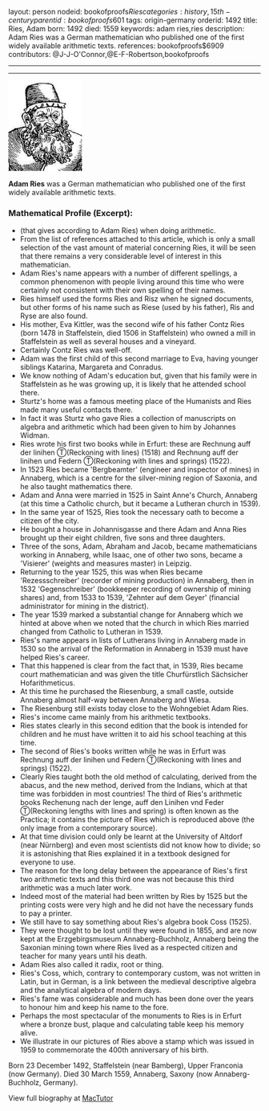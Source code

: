 layout: person
nodeid: bookofproofs$Ries
categories: history,15th-century
parentid: bookofproofs$601
tags: origin-germany
orderid: 1492
title: Ries, Adam
born: 1492
died: 1559
keywords: adam ries,ries
description: Adam Ries was a German mathematician who published one of the first widely available arithmetic texts.
references: bookofproofs$6909
contributors: @J-J-O'Connor,@E-F-Robertson,bookofproofs

---



---

![Ries.jpg](https://github.com/bookofproofs/bookofproofs.github.io/blob/main/_sources/_assets/images/portraits/Ries.jpg?raw=true)

**Adam Ries** was a German mathematician who published one of the first widely available arithmetic texts.

### Mathematical Profile (Excerpt):
* (that gives according to Adam Ries) when doing arithmetic.
* From the list of references attached to this article, which is only a small selection of the vast amount of material concerning Ries, it will be seen that there remains a very considerable level of interest in this mathematician.
* Adam Ries's name appears with a number of different spellings, a common phenomenon with people living around this time who were certainly not consistent with their own spelling of their names.
* Ries himself used the forms Ries and Risz when he signed documents, but other forms of his name such as Riese (used by his father), Ris and Ryse are also found.
* His mother, Eva Kittler, was the second wife of his father Contz Ries (born 1478 in Staffelstein, died 1506 in Staffelstein) who owned a mill in Staffelstein as well as several houses and a vineyard.
* Certainly Contz Ries was well-off.
* Adam was the first child of this second marriage to Eva, having younger siblings Katarina, Margareta and Conradus.
* We know nothing of Adam's education but, given that his family were in Staffelstein as he was growing up, it is likely that he attended school there.
* Sturtz's home was a famous meeting place of the Humanists and Ries made many useful contacts there.
* In fact it was Sturtz who gave Ries a collection of manuscripts on algebra and arithmetic which had been given to him by Johannes Widman.
* Ries wrote his first two books while in Erfurt: these are Rechnung auff der linihen Ⓣ(Reckoning with lines) (1518) and Rechnung auff der linihen und Federn Ⓣ(Reckoning with lines and springs) (1522).
* In 1523 Ries became 'Bergbeamter' (engineer and inspector of mines) in Annaberg, which is a centre for the silver-mining region of Saxonia, and he also taught mathematics there.
* Adam and Anna were married in 1525 in Saint Anne's Church, Annaberg (at this time a Catholic church, but it became a Lutheran church in 1539).
* In the same year of 1525, Ries took the necessary oath to become a citizen of the city.
* He bought a house in Johannisgasse and there Adam and Anna Ries brought up their eight children, five sons and three daughters.
* Three of the sons, Adam, Abraham and Jacob, became mathematicians working in Annaberg, while Isaac, one of other two sons, became a 'Visierer' (weights and measures master) in Leipzig.
* Returning to the year 1525, this was when Ries became 'Rezessschreiber' (recorder of mining production) in Annaberg, then in 1532 'Gegenschreiber' (bookkeeper recording of ownership of mining shares) and, from 1533 to 1539, 'Zehnter auf dem Geyer' (financial administrator for mining in the district).
* The year 1539 marked a substantial change for Annaberg which we hinted at above when we noted that the church in which Ries married changed from Catholic to Lutheran in 1539.
* Ries's name appears in lists of Lutherans living in Annaberg made in 1530 so the arrival of the Reformation in Annaberg in 1539 must have helped Ries's career.
* That this happened is clear from the fact that, in 1539, Ries became court mathematician and was given the title Churfürstlich Sächsicher Hofarithmeticus.
* At this time he purchased the Riesenburg, a small castle, outside Annaberg almost half-way between Annaberg and Wiesa.
* The Riesenburg still exists today close to the Wohngebiet Adam Ries.
* Ries's income came mainly from his arithmetic textbooks.
* Ries states clearly in this second edition that the book is intended for children and he must have written it to aid his school teaching at this time.
* The second of Ries's books written while he was in Erfurt was Rechnung auff der linihen und Federn Ⓣ(Reckoning with lines and springs) (1522).
* Clearly Ries taught both the old method of calculating, derived from the abacus, and the new method, derived from the Indians, which at that time was forbidden in most countries! The third of Ries's arithmetic books Rechenung nach der lenge, auff den Linihen vnd Feder Ⓣ(Reckoning lengths with lines and spring) is often known as the Practica; it contains the picture of Ries which is reproduced above (the only image from a contemporary source).
* At that time division could only be learnt at the University of Altdorf (near Nürnberg) and even most scientists did not know how to divide; so it is astonishing that Ries explained it in a textbook designed for everyone to use.
* The reason for the long delay between the appearance of Ries's first two arithmetic texts and this third one was not because this third arithmetic was a much later work.
* Indeed most of the material had been written by Ries by 1525 but the printing costs were very high and he did not have the necessary funds to pay a printer.
* We still have to say something about Ries's algebra book Coss (1525).
* They were thought to be lost until they were found in 1855, and are now kept at the Erzgebirgsmuseum Annaberg-Buchholz, Annaberg being the Saxonian mining town where Ries lived as a respected citizen and teacher for many years until his death.
* Adam Ries also called it radix, root or thing.
* Ries's Coss, which, contrary to contemporary custom, was not written in Latin, but in German, is a link between the medieval descriptive algebra and the analytical algebra of modern days.
* Ries's fame was considerable and much has been done over the years to honour him and keep his name to the fore.
* Perhaps the most spectacular of the monuments to Ries is in Erfurt where a bronze bust, plaque and calculating table keep his memory alive.
* We illustrate in our pictures of Ries above a stamp which was issued in 1959 to commemorate the 400th  anniversary of his birth.

Born 23 December 1492, Staffelstein (near Bamberg), Upper Franconia (now Germany). Died 30 March 1559, Annaberg, Saxony (now Annaberg-Buchholz, Germany).

View full biography at [MacTutor](https://mathshistory.st-andrews.ac.uk/Biographies/Ries/)
